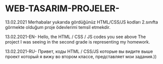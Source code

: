 # WEB-TASARIM-PROJELER-
 13.02.2021
 Merhabalar	 yukarıda gördüğünüz HTML/CSS/JS kodları 
 2.sınıfta görmekte olduğum proje ödevlerimi temsil etmekdir. 
  
 13.02.2021-EN-
 Hello, the HTML / CSS / JS codes you see above
 The project I was seeing in the second grade is representing my homework.
  
 13.02.2021-RU-
  Привет, коды HTML / CSS/JS которые вы видите выше проект
 который я вижу во втором классе, представляет мои задания.))
 
